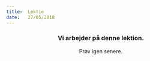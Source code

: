 ```yaml
---
title:  Lektie
date:   27/05/2018
---
```


### <center>Vi arbejder på denne lektion.</center>
<center>Prøv igen senere.</center>